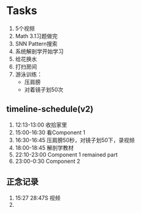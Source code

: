 # Tasks
1. 5个视频
2. Math 3.1习题做完
3. SNN Pattern搜索
4. 系统解剖学开始学习
5. 给花换水
6. 打扫房间
7. 游泳训练：
   * 压肩膀
   * 对着镜子划50次

## timeline-schedule(v2)
1. 12:13-13:00 收拾家里
2. 15:00-16:30 看Component 1
3. 16:30-16:45 压肩膀50秒，对镜子划50下，录视频
4. 18:00-18:45 解剖学教材
5. 22:10-23:00 Component 1 remained part
6. 23:00-0:30 Component 2

## 正念记录
1. 15:27 28:47S 视频
2. 
